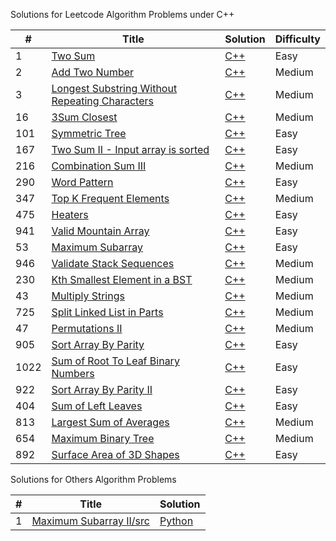 Solutions for Leetcode Algorithm Problems under C++

| # | Title | Solution | Difficulty |
|---| ----- | -------- | ---------- |
|1|[Two Sum](https://leetcode.com/problems/two-sum/)| [C++](https://github.com/altmanWang/leetcode_c-_solution/tree/master/1.Two%20Sum)|Easy|
|2|[Add Two Number](https://leetcode.com/problems/add-two-numbers/)| [C++](https://github.com/altmanWang/leetcode_c-_solution/tree/master/2.Add%20Two%20Number)|Medium|
|3|[Longest Substring Without Repeating Characters](https://leetcode.com/problems/longest-substring-without-repeating-characters/)| [C++](https://github.com/altmanWang/leetcode_c-_solution/tree/master/3.Longest%20Substring%20Without%20Repeating%20Characters)|Medium|
|16|[3Sum Closest](https://leetcode.com/problems/3sum-closest/)| [C++](https://github.com/altmanWang/leetcode_c-_solution/tree/master/16.%203Sum%20Closest/src)|Medium|
|101|[Symmetric Tree](https://leetcode.com/problems/symmetric-tree/)| [C++](https://github.com/altmanWang/leetcode_c-_solution/tree/master/101.Symmetric%20Tree/src)|Easy|
|167|[Two Sum II - Input array is sorted](https://leetcode.com/problems/two-sum-ii-input-array-is-sorted/)| [C++](https://github.com/altmanWang/leetcode_c-_solution/tree/master/167.Two%20Sum%20II%20-%20Input%20array%20is%20sorted/srcc)|Easy|
|216|[Combination Sum III](https://leetcode.com/problems/combination-sum-iii/)| [C++](https://github.com/altmanWang/leetcode_c-_solution/tree/master/216.%20Combination%20Sum%20III)|Medium|
|290|[Word Pattern](https://leetcode.com/problems/word-pattern/)| [C++](https://github.com/altmanWang/leetcode_c-_solution/tree/master/290.Word%20Pattern)|Easy|
|347|[Top K Frequent Elements](https://leetcode.com/problems/top-k-frequent-elements/)| [C++](https://github.com/altmanWang/leetcode_c-_solution/tree/master/347.Top%20k%20frequent%20elements)|Medium|
|475|[Heaters](https://leetcode.com/problems/heaters/)| [C++](https://github.com/altmanWang/leetcode_c-_solution/tree/master/475.%20Heaters)|Easy|
|941|[Valid Mountain Array](https://leetcode.com/problems/valid-mountain-array/)| [C++](https://github.com/altmanWang/leetcode_c-_solution/tree/master/941.%20Valid%20Mountain%20Array/src)|Easy|
|53|[Maximum Subarray](https://leetcode.com/problems/maximum-subarray/submissions/)| [C++](https://github.com/altmanWang/leetcode_c-_solution/tree/master/53.%20Maximum%20Subarray/src)|Easy|
|946|[Validate Stack Sequences](https://leetcode.com/problems/validate-stack-sequences/submissions/)| [C++](https://github.com/altmanWang/leetcode_c-_solution/tree/master/946.Validate%20Stack%20Sequences/src)|Medium|
|230|[Kth Smallest Element in a BST](https://leetcode.com/problems/kth-smallest-element-in-a-bst/)| [C++](https://github.com/altmanWang/leetcode_c-_solution/tree/master/230.%20Kth%20Smallest%20Element%20in%20a%20BST/src)|Medium|
|43|[Multiply Strings](https://leetcode.com/problems/multiply-strings/)| [C++](https://github.com/altmanWang/leetcode_c-_solution/tree/master/43.%20Multiply%20Strings/src)|Medium|
|725|[Split Linked List in Parts](https://leetcode.com/problems/split-linked-list-in-parts/)| [C++](https://github.com/altmanWang/leetcode_c-_solution/tree/master/725.%20Split%20Linked%20List%20in%20Parts/src)|Medium|
|47|[Permutations II](https://leetcode.com/problems/permutations-ii/)| [C++](https://github.com/altmanWang/leetcode_c-_solution/tree/master/47.%20Permutations%20II)|Medium|
|905|[Sort Array By Parity](https://leetcode.com/problems/sort-array-by-parity/)| [C++](https://github.com/altmanWang/leetcode_c-_solution/tree/master/905.%20Sort%20Array%20By%20Parity/src)|Easy|
|1022|[Sum of Root To Leaf Binary Numbers](https://leetcode.com/problems/sum-of-root-to-leaf-binary-numbers/)| [C++](https://github.com/altmanWang/leetcode_c-_solution/tree/master/1022.%20Sum%20of%20Root%20To%20Leaf%20Binary%20Numbers)|Easy|
|922|[Sort Array By Parity II](https://leetcode.com/problems/sort-array-by-parity-ii/)| [C++](https://github.com/altmanWang/leetcode_c-_solution/tree/master/922.%20Sort%20Array%20By%20Parity%20II)|Easy|
|404|[Sum of Left Leaves](https://leetcode.com/problems/sum-of-left-leaves/)| [C++](https://github.com/altmanWang/leetcode_c-_solution/tree/master/404.%20Sum%20of%20Left%20Leaves)|Easy|
|813|[Largest Sum of Averages](https://leetcode.com/problems/largest-sum-of-averages/)| [C++](https://github.com/altmanWang/leetcode_c-_solution/tree/master/813.%20Largest%20Sum%20of%20Averages/)|Medium|
|654|[Maximum Binary Tree](https://leetcode.com/problems/maximum-binary-tree/)| [C++](https://github.com/altmanWang/leetcode_c-_solution/tree/master/654.%20Maximum%20Binary%20Tree/src)|Medium|
|892|[Surface Area of 3D Shapes](https://leetcode.com/problems/surface-area-of-3d-shapes/)| [C++](https://github.com/altmanWang/leetcode_c-_solution/tree/master/892.%20Surface%20Area%20of%203D%20Shapes/src)|Easy|
Solutions for Others Algorithm Problems 

| # | Title | Solution |
|---| ----- | -------- |
|1|[Maximum Subarray II/src](https://www.lintcode.com/problem/maximum-subarray-ii/description)| [Python](https://github.com/altmanWang/leetcode_c-_solution/tree/master/Maximum%20Subarray%20II/src)|

